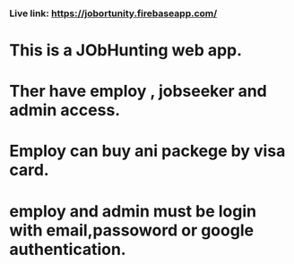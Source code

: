 ### Live link: https://jobortunity.firebaseapp.com/

# This is a JObHunting web app.
# Ther have employ , jobseeker and admin access.
# Employ can buy ani packege by visa card.
# employ and admin must be login with email,passoword or google authentication.


